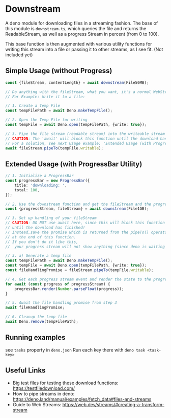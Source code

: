 # Downstream

A deno module for downloading files in a streaming fashion.
The base of this module is `downstream.ts`, which queries the file and returns the ReadableStream<UInt8Array>,
as well as a progress Stream in percent (from 0 to 100).

This base function is then augmented with various utility functions for writing this stream into a file
or passing it to other streams, as I see fit. (Not included yet)

## Simple Usage (without Progress)

```ts
const {fileStream, contentLength} = await downstream(File50MB);

// Do anything with the fileStream, what you want, it's a normal WebStream Readable Stream.
// For Example: Write it to a file:

// 1. Create a Temp File
const tempFilePath = await Deno.makeTempFile();

// 2. Open the Temp File for writing
const tempFile = await Deno.open(tempFilePath, {write: true});

// 3. Pipe the file stream (readable stream) into the writeable stream of the tempFile
// CAUTION: The 'await' will block this function until the download has finished!
// For a solution, see next Usage example: 'Extended Usage (with Progress)'
await fileStream.pipeTo(tempFile.writable);
```

## Extended Usage (with ProgressBar Utility)

```ts
// 1. Initialize a ProgressBar
const progressBar = new ProgressBar({
	title: 'downloading: ',
	total: 100,
});

// 2. Use the downstream function and get the fileStream and the progressStream out
const {progressStream, fileStream} = await downstream(File1GB);

// 3. Set up handling of your fileStream
// CAUTION: DO NOT use await here, since this will block this function from running,
// until the download has finished!
// Instead,save the promise which is returned from the pipeTo() operator and await it after the progressStream handling,
// at the end of this function.
// If you don't do it like this,
//  your progress stream will not show anything (since deno is waiting for the file handling to finish)

// 3. a) Generate a temp file
const tempFilePath = await Deno.makeTempFile();
const tempFile = await Deno.open(tempFilePath, {write: true});
const fileHandlingPromise = fileStream.pipeTo(tempFile.writable);

// 4. Get each progress stream event and render the state to the progress bar
for await (const progress of progressStream) {
	progressBar.render(Number.parseFloat(progress));
}

// 5. Await the file handling promise from step 3
await fileHandlingPromise;

// 6. Cleanup the temp file
await Deno.remove(tempFilePath);
```

## Running examples

see `tasks` property in `deno.json`
Run each key there with `deno task <task-key>`

## Useful Links

- Big test files for testing these download functions: https://testfiledownload.com/
- How to pipe streams in deno: https://deno.land/manual/examples/fetch_data#files-and-streams
- Guide to Web Streams: https://web.dev/streams/#creating-a-transform-stream
